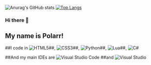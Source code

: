 ![Anurag's GitHub stats](https://github-readme-stats.vercel.app/api?username=thepolardeveloper&count_private=true&theme=radical)
[![Top Langs](https://github-readme-stats.vercel.app/api/top-langs/?username=thepolardeveloper&theme=radical&langs_count=3)](https://github.com/anuraghazra/github-readme-stats)

### Hi there 👋
## My name is Polarr!

##I code in ![HTML5](https://img.shields.io/badge/html5-%23E34F26.svg?style=for-the-badge&logo=html5&logoColor=white)##, 	![CSS3](https://img.shields.io/badge/css3-%231572B6.svg?style=for-the-badge&logo=css3&logoColor=white)##, ![Python](https://img.shields.io/badge/python-3670A0?style=for-the-badge&logo=python&logoColor=ffdd54)##, ![Lua](https://img.shields.io/badge/lua-%232C2D72.svg?style=for-the-badge&logo=lua&logoColor=white)##, ![C#](https://img.shields.io/badge/c%23-%23239120.svg?style=for-the-badge&logo=c-sharp&logoColor=white)

##And my main IDEs are ![Visual Studio Code](https://img.shields.io/badge/Visual%20Studio%20Code-0078d7.svg?style=for-the-badge&logo=visual-studio-code&logoColor=white) ##and ![Visual Studio](https://img.shields.io/badge/Visual%20Studio-5C2D91.svg?style=for-the-badge&logo=visual-studio&logoColor=white)
